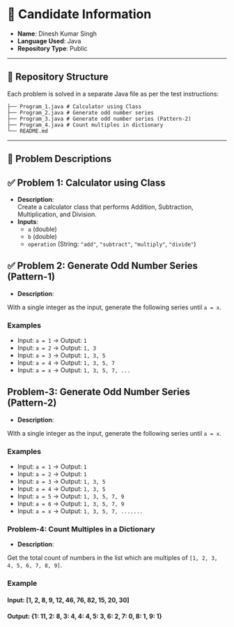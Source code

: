 # 📌 Candidate Information

- **Name**: Dinesh Kumar Singh  
- **Language Used**: Java
- **Repository Type**: Public  

---

## 📂 Repository Structure

Each problem is solved in a separate Java file as per the test instructions:

    ├── Program_1.java # Calculator using Class
    ├── Program_2.java # Generate odd number series
    ├── Program_3.java # Generate odd number series (Pattern-2)
    ├── Program_4.java # Count multiples in dictionary
    └── README.md

---

## 📝 Problem Descriptions

## ✅ Problem 1:  Calculator using Class

- **Description**:  
  Create a calculator class that performs Addition, Subtraction, Multiplication, and Division.  
- **Inputs**:  
  - `a` (double)  
  - `b` (double)  
  - `operation` (String: `"add"`, `"subtract"`, `"multiply"`, `"divide"`)  

## ✅ Problem 2: Generate Odd Number Series (Pattern-1)

- **Description**:

With a single integer as the input, generate the following series until `a = x`.

### Examples

- Input: `a = 1` → Output: `1`
- Input: `a = 2` → Output: `1, 3`
- Input: `a = 3` → Output: `1, 3, 5`
- Input: `a = 4` → Output: `1, 3, 5, 7`
- Input: `a = x` → Output: `1, 3, 5, 7, ...`

## Problem-3: Generate Odd Number Series (Pattern-2)

- **Description**:

With a single integer as the input, generate the following series until `a = x`.

### Examples

- Input: `a = 1` → Output: `1`
- Input: `a = 2` → Output: `1`
- Input: `a = 3` → Output: `1, 3, 5`
- Input: `a = 4` → Output: `1, 3, 5`
- Input: `a = 5` → Output: `1, 3, 5, 7, 9`
- Input: `a = 6` → Output: `1, 3, 5, 7, 9`
- Input: `a = x` → Output: `1, 3, 5, 7, .......`

### Problem-4: Count Multiples in a Dictionary

- **Description**:  

Get the total count of numbers in the list which are multiples of `[1, 2, 3, 4, 5, 6, 7, 8, 9]`.

### Example

#### Input: [1, 2, 8, 9, 12, 46, 76, 82, 15, 20, 30]

#### Output: {1: 11, 2: 8, 3: 4, 4: 4, 5: 3, 6: 2, 7: 0, 8: 1, 9: 1}
